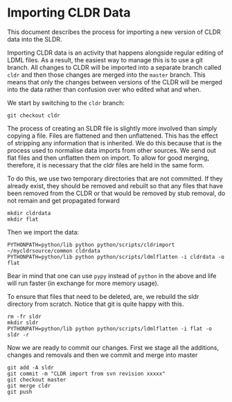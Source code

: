 # Importing CLDR Data

This document describes the process for importing a new version of CLDR data into the SLDR.

Importing CLDR data is an activity that happens alongside regular editing of LDML files.
As a result, the easiest way to manage this is to use a git branch. All changes to CLDR will
be imported into a separate branch called `cldr` and then those changes are merged into the
`master` branch. This means that only the changes between versions of the CLDR will be merged
into the data rather than confusion over who edited what and when.

We start by switching to the `cldr` branch:

```
git checkout cldr
```

The process of creating an SLDR file is slightly more involved than simply copying a file. Files
are flattened and then unflattened. This has the effect of stripping any information that is
inherited. We do this because that is the process used to normalise data imports from other
sources. We send out flat files and then unflatten them on import. To allow for good merging,
therefore, it is necessary that the cldr files are held in the same form.

To do this, we use two temporary directories that are not committed. If they already exist, they
should be removed and rebuilt so that any files that have been removed from the CLDR or that
would be removed by stub removal, do not remain and get propagated forward

```
mkdir cldrdata
mkdir flat
```

Then we import the data:

```
PYTHONPATH=python/lib python python/scripts/cldrimport ~/mycldrsource/common cldrdata
PYTHONPATH=python/lib python python/scripts/ldmlflatten -i cldrdata -o flat
```

Bear in mind that one can use `pypy` instead of `python` in the above and life will
run faster (in exchange for more memory usage).

To ensure that files that need to be deleted, are, we rebuild the sldr directory from
scratch. Notice that git is quite happy with this.

```
rm -fr sldr
mkdir sldr
PYTHONPATH=python/lib python python/scripts/ldmlflatten -i flat -o sldr -r
```

Now we are ready to commit our changes. First we stage all the additions, changes and removals
and then we commit and merge into master

```
git add -A sldr
git commit -m "CLDR import from svn revision xxxxx"
git checkout master
git merge cldr
git push
```
